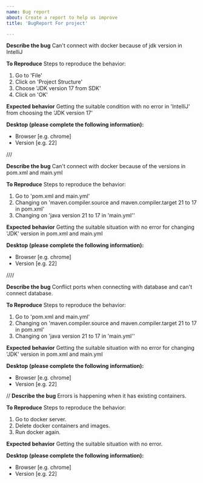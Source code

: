 ```yaml
---
name: Bug report
about: Create a report to help us improve
title: 'BugReport For project'

---
```


**Describe the bug**
Can't connect with docker because of jdk version in IntelliJ

**To Reproduce**
Steps to reproduce the behavior:
1. Go to 'File'
2. Click on 'Project Structure'
3. Choose  'JDK version 17 from SDK'
4. Click on 'OK'

**Expected behavior**
Getting the suitable condition with no error in 'IntelliJ' from choosing the 'JDK version 17'

**Desktop (please complete the following information):**
- Browser [e.g. chrome]
- Version [e.g. 22]


///

**Describe the bug**
Can't connect with docker because of the versions in pom.xml and main.yml

**To Reproduce**
Steps to reproduce the behavior:
1. Go to 'pom.xml and main.yml'
2. Changing on 'maven.compiler.source and maven.compiler.target 21 to 17 in pom.xml'
3. Changing on 'java version 21 to 17 in 'main.yml''

**Expected behavior**
Getting the suitable situation with no error for changing 'JDK' version in pom.xml and main.yml

**Desktop (please complete the following information):**
 - Browser [e.g. chrome]
 - Version [e.g. 22]

////

**Describe the bug**
Conflict ports when connecting with database and can't connect database.

**To Reproduce**
Steps to reproduce the behavior:
1. Go to 'pom.xml and main.yml'
2. Changing on 'maven.compiler.source and maven.compiler.target 21 to 17 in pom.xml'
3. Changing on 'java version 21 to 17 in 'main.yml''

**Expected behavior**
Getting the suitable situation with no error for changing 'JDK' version in pom.xml and main.yml

**Desktop (please complete the following information):**
- Browser [e.g. chrome]
- Version [e.g. 22]


//
**Describe the bug**
Errors is happening when it has existing containers.

**To Reproduce**
Steps to reproduce the behavior:
1. Go to docker server.
2. Delete docker containers and images.
3. Run docker again.

**Expected behavior**
Getting the suitable situation with no error.

**Desktop (please complete the following information):**
- Browser [e.g. chrome]
- Version [e.g. 22]
